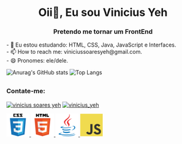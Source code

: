 <h1 align="center">Oii👋, Eu sou Vinicius Yeh</h1>
<h3 align="center">Pretendo me tornar um FrontEnd</h3>
- 🌱 Eu estou estudando: HTML, CSS, Java, JavaScript e Interfaces.<br>
- 📫 How to reach me: viniciussoaresyeh@gmail.com.<br>
- 😄 Pronomes: ele/dele.

![Anurag's GitHub stats](https://github-readme-stats.vercel.app/api?username=Vinicius-Yeh-FrontDev&show_icons=true&theme=radical)
![Top Langs](https://github-readme-stats.vercel.app/api/top-langs/?username=Vinicius-Yeh-FrontDev&layout=compact&theme=radical)
##
<h3 align="left">Contate-me:</h3>
<p align="left">
<a href="https://linkedin.com/in/vinicius soares yeh" target="blank"><img align="center" src="https://raw.githubusercontent.com/rahuldkjain/github-profile-readme-generator/master/src/images/icons/Social/linked-in-alt.svg" alt="vinicius soares yeh" height="50" width="60" /></a>
<a href="https://instagram.com/vinicius_yeh" target="blank"><img align="center" src="https://raw.githubusercontent.com/rahuldkjain/github-profile-readme-generator/master/src/images/icons/Social/instagram.svg" alt="vinicius_yeh" height="50" width="60" /></a>
</p>


<p align="left"> <a href="https://www.w3schools.com/css/" target="_blank" rel="noreferrer"> <img src="https://raw.githubusercontent.com/devicons/devicon/master/icons/css3/css3-original-wordmark.svg" alt="css3" width="60" height="60"/> </a> <a href="https://www.w3.org/html/" target="_blank" rel="noreferrer"> <img src="https://raw.githubusercontent.com/devicons/devicon/master/icons/html5/html5-original-wordmark.svg" alt="html5" width="60" height="60"/> </a> <a href="https://www.java.com" target="_blank" rel="noreferrer"> <img src="https://raw.githubusercontent.com/devicons/devicon/master/icons/java/java-original.svg" alt="java" width="60" height="60"/> </a> <a href="https://developer.mozilla.org/en-US/docs/Web/JavaScript" target="_blank" rel="noreferrer"> <img src="https://raw.githubusercontent.com/devicons/devicon/master/icons/javascript/javascript-original.svg" alt="javascript" width="60" height="60"/> </a> </p>
